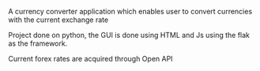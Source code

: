 A currency converter application which enables user to convert currencies with the current exchange rate


Project done on python, the GUI is done using HTML and Js using the flak as the framework.

Current forex rates are acquired through Open API
